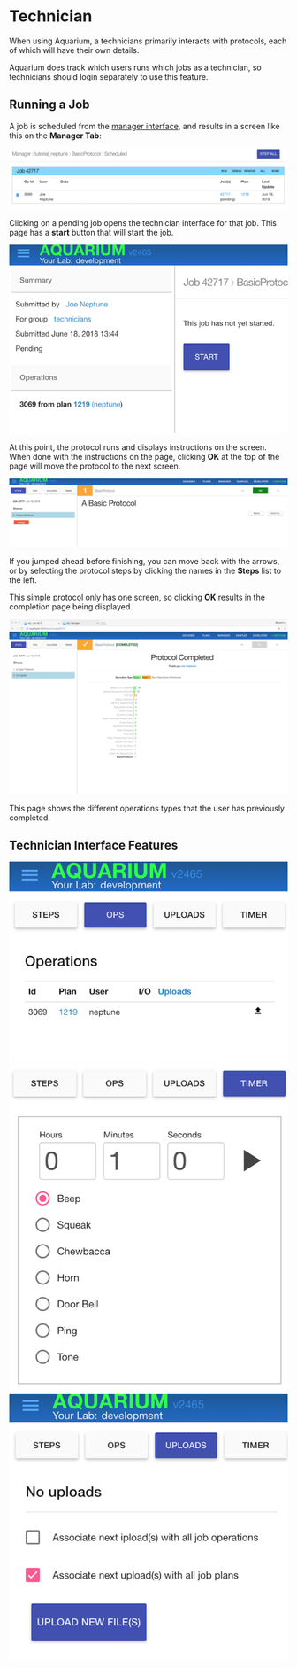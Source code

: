 
# Technician

When using Aquarium, a technicians primarily interacts with protocols, each of which will have their own details.

Aquarium does track which users runs which jobs as a technician, so technicians should login separately to use this feature.

## Running a Job

A job is scheduled from the <a href='#' onclick="select('Lab Management', 'Managing Jobs')">manager interface</a>,
and results in a screen like this on the **Manager Tab**:

![jobs](docs/technician/images/scheduled-job.png)

Clicking on a pending job opens the technician interface for that job.
This page has a **start** button that will start the job.

![technician-start](docs/technician/images/technician-start.png)

At this point, the protocol runs and displays instructions on the screen.
When done with the instructions on the page, clicking **OK** at the top of the page will move the protocol to the next screen.

![running-job](docs/technician/images/running-job.png)

If you jumped ahead before finishing, you can move back with the arrows, or by selecting the protocol steps by clicking the names in the **Steps** list to the left.

This simple protocol only has one screen, so clicking **OK** results in the completion page being displayed.

![complete run](docs/technician/images/complete-protocol.png)

This page shows the different operations types that the user has previously completed.

## Technician Interface Features

![ops-list](docs/technician/images/ops-list.png)
![timer](docs/technician/images/timer.png)
![uploads-list](docs/technician/images/uploads-list.png)
